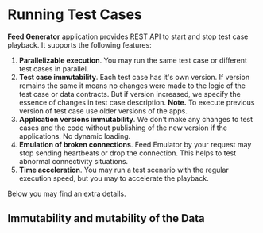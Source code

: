 # Running Test Cases

**Feed Generator** application provides REST API to start and stop test case playback. It supports the following features:
1. **Parallelizable execution**. You may run the same test case or different test cases in parallel.
2. **Test case immutability**. Each test case has it's own version. If version remains the same it means no changes
were made to the logic of the test case or data contracts. But if version increased, we specify the essence of changes
in test case description. **Note.** To execute previous version of test case use older versions of the apps.
3. **Application versions immutability**. We don't make any changes to test cases and the code without publishing of
the new version if the applications. No dynamic loading.
4. **Emulation of broken connections**. Feed Emulator by your request may stop sending heartbeats or drop the connection.
This helps to test abnormal connectivity situations.
5. **Time acceleration**. You may run a test scenario with the regular execution speed, but you may to accelerate the
playback.

Below you may find an extra details.

## Immutability and mutability of the Data
